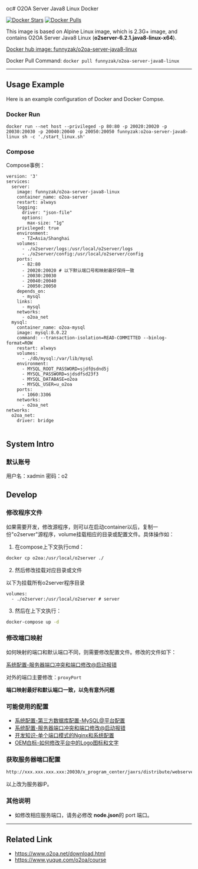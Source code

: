 oc# O2OA Server Java8 Linux Docker

[![Docker Stars](https://img.shields.io/docker/stars/funnyzak/o2oa-server-java8-linux.svg?style=flat-square)](https://hub.docker.com/r/funnyzak/o2oa-server-java8-linux/)
[![Docker Pulls](https://img.shields.io/docker/pulls/funnyzak/o2oa-server-java8-linux.svg?style=flat-square)](https://hub.docker.com/r/funnyzak/o2oa-server-java8-linux/)

This image is based on Alpine Linux image, which is 2.3G+ image, and contains O2OA Server Java8 Linux (**o2server-6.2.1.java8-linux-x64**).

[Docker hub image: funnyzak/o2oa-server-java8-linux](https://hub.docker.com/r/funnyzak/o2oa-server-java8-linux)

Docker Pull Command: `docker pull funnyzak/o2oa-server-java8-linux`

---

## Usage Example

Here is an example configuration of Docker and Docker Compse.

### Docker Run

```Docker
docker run --net host --privileged -p 80:80 -p 20020:20020 -p 20030:20030 -p 20040:20040 -p 20050:20050 funnyzak:o2oa-server-java8-linux sh -c './start_linux.sh'
```

### Compose

Compose事例：

```docker-compose
version: '3'
services:
  server:
    image: funnyzak/o2oa-server-java8-linux
    container_name: o2oa-server
    restart: always
    logging:
      driver: "json-file"
      options:
        max-size: "1g"
    privileged: true
    environment:
      - TZ=Asia/Shanghai
    volumes:
      - ./o2server/logs:/usr/local/o2server/logs
      - ./o2server/config:/usr/local/o2server/config
    ports:
      - 82:80
      - 20020:20020 # 以下默认端口号和映射最好保持一致
      - 20030:20030
      - 20040:20040
      - 20050:20050
    depends_on:
      - mysql
    links:
      - mysql
    networks:
      - o2oa_net
  mysql:
    container_name: o2oa-mysql
    image: mysql:8.0.22
    command: --transaction-isolation=READ-COMMITTED --binlog-format=ROW
    restart: always
    volumes:
      - ./db/mysql:/var/lib/mysql
    environment:
      - MYSQL_ROOT_PASSWORD=sjdf@sdnd5j
      - MYSQL_PASSWORD=sjdsdfsd23f3
      - MYSQL_DATABASE=o2oa
      - MYSQL_USER=u_o2oa
    ports:
      - 1060:3306
    networks:
      - o2oa_net
networks:
  o2oa_net:
    driver: bridge
      
```

## System Intro

### 默认账号

用户名：xadmin  密码：o2


## Develop

### 修改程序文件

如果需要开发，修改源程序，则可以在启动container以后，复制一份"o2server"源程序，volume挂载相应的目录或配置文件。具体操作如：

1. 在compose上下文执行cmd：
  
```bash
docker cp o2oa:/usr/local/o2server ./
```

2. 然后修改挂载对应目录或文件

以下为挂载所有o2server程序目录

```compose
volumes:
  - ./o2server:/usr/local/o2server # server
```

3. 然后在上下文执行：

```bash
docker-compose up -d
```

### 修改端口映射

如何映射的端口和默认端口不同，则需要修改配置文件。修改的文件如下：

[系统配置-服务器端口冲突和端口修改@启动报错](https://www.yuque.com/o2oa/course/ugnw7f)

对外的端口主要修改：`proxyPort`

**端口映射最好和默认端口一致，以免有意外问题**

### 可能使用的配置

* [系统配置-第三方数据库配置-MySQL@平台配置](https://www.yuque.com/o2oa/course/qlyse7)
* [系统配置-服务器端口冲突和端口修改@启动报错](https://www.yuque.com/o2oa/course/ugnw7f)
* [开发知识-单个端口模式的Nginx和系统配置](https://www.yuque.com/o2oa/course/ar1gnh)
* [OEM白标-如何修改平台中的Logo图标和文字](https://www.yuque.com/o2oa/course/qfbuga)

### 获取服务器端口配置

```html
http://xxx.xxx.xxx.xxx:20030/x_program_center/jaxrs/distribute/webserver/assemble/source/xxx.xxx.xxx.xxx
````
以上改为服务器IP。

### 其他说明

* 如修改相应服务端口，请务必修改 **node.json**的 port 端口。


---

## Related Link

* https://www.o2oa.net/download.html
* https://www.yuque.com/o2oa/course
